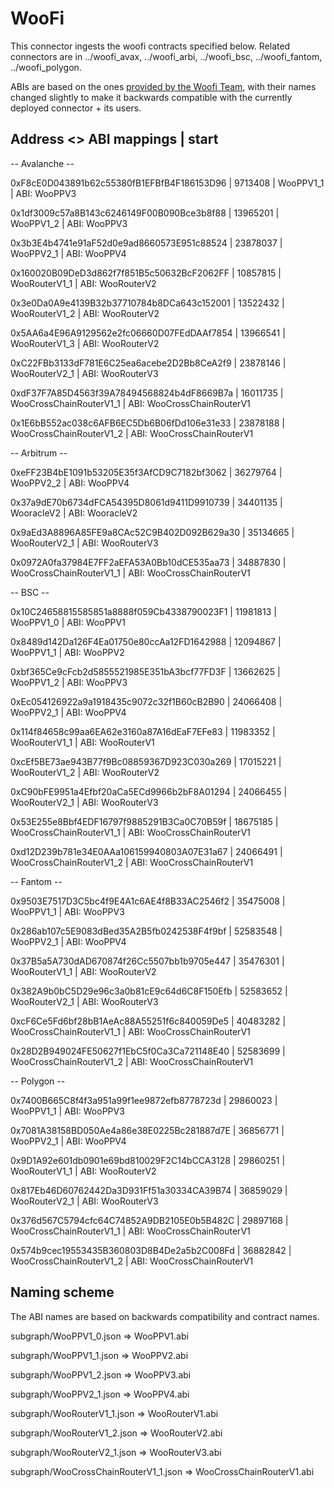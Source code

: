 # WooFi

This connector ingests the woofi contracts specified below. Related connectors are in ../woofi_avax, ../woofi_arbi, ../woofi_bsc, ../woofi_fantom, ../woofi_polygon.

ABIs are based on the ones [provided by the Woofi Team](https://github.com/woonetwork/woofi_subgraph/tree/main/abis), with their names changed slightly to make it backwards compatible with the currently deployed connector + its users.

## Address <> ABI mappings | start

-- Avalanche --

0xF8cE0D043891b62c55380fB1EFBfB4F186153D96 |  9713408 | WooPPV1_1               | ABI: WooPPV3

0x1df3009c57a8B143c6246149F00B090Bce3b8f88 | 13965201 | WooPPV1_2               | ABI: WooPPV3

0x3b3E4b4741e91aF52d0e9ad8660573E951c88524 | 23878037 | WooPPV2_1               | ABI: WooPPV4

0x160020B09DeD3d862f7f851B5c50632BcF2062FF | 10857815 | WooRouterV1_1           | ABI: WooRouterV2

0x3e0Da0A9e4139B32b37710784b8DCa643c152001 | 13522432 | WooRouterV1_2           | ABI: WooRouterV2

0x5AA6a4E96A9129562e2fc06660D07FEdDAAf7854 | 13966541 | WooRouterV1_3           | ABI: WooRouterV2

0xC22FBb3133dF781E6C25ea6acebe2D2Bb8CeA2f9 | 23878146 | WooRouterV2_1           | ABI: WooRouterV3

0xdF37F7A85D4563f39A78494568824b4dF8669B7a | 16011735 | WooCrossChainRouterV1_1 | ABI: WooCrossChainRouterV1

0x1E6bB552ac038c6AFB6EC5Db6B06fDd106e31e33 | 23878188 | WooCrossChainRouterV1_2 | ABI: WooCrossChainRouterV1

-- Arbitrum --

0xeFF23B4bE1091b53205E35f3AfCD9C7182bf3062 | 36279764 | WooPPV2_2               | ABI: WooPPV4

0x37a9dE70b6734dFCA54395D8061d9411D9910739 | 34401135 | WooracleV2              | ABI: WooracleV2

0x9aEd3A8896A85FE9a8CAc52C9B402D092B629a30 | 35134665 | WooRouterV2_1           | ABI: WooRouterV3

0x0972A0fa37984E7FF2aEFA53A0Bb10dCE535aa73 | 34887830 | WooCrossChainRouterV1_1 | ABI: WooCrossChainRouterV1

-- BSC --

0x10C24658815585851a8888f059Cb4338790023F1 | 11981813 | WooPPV1_0               | ABI: WooPPV1

0x8489d142Da126F4Ea01750e80ccAa12FD1642988 | 12094867 | WooPPV1_1               | ABI: WooPPV2

0xbf365Ce9cFcb2d5855521985E351bA3bcf77FD3F | 13662625 | WooPPV1_2               | ABI: WooPPV3

0xEc054126922a9a1918435c9072c32f1B60cB2B90 | 24066408 | WooPPV2_1               | ABI: WooPPV4

0x114f84658c99aa6EA62e3160a87A16dEaF7EFe83 | 11983352 | WooRouterV1_1           | ABI: WooRouterV1

0xcEf5BE73ae943B77f9Bc08859367D923C030a269 | 17015221 | WooRouterV1_2           | ABI: WooRouterV2

0xC90bFE9951a4Efbf20aCa5ECd9966b2bF8A01294 | 24066455 | WooRouterV2_1           | ABI: WooRouterV3

0x53E255e8Bbf4EDF16797f9885291B3Ca0C70B59f | 18675185 | WooCrossChainRouterV1_1 | ABI: WooCrossChainRouterV1

0xd12D239b781e34E0AAa106159940803A07E31a67 | 24066491 | WooCrossChainRouterV1_2 | ABI: WooCrossChainRouterV1

-- Fantom --

0x9503E7517D3C5bc4f9E4A1c6AE4f8B33AC2546f2 | 35475008 | WooPPV1_1               | ABI: WooPPV3

0x286ab107c5E9083dBed35A2B5fb0242538F4f9bf | 52583548 | WooPPV2_1               | ABI: WooPPV4

0x37B5a5A730dAD670874f26Cc5507bb1b9705e447 | 35476301 | WooRouterV1_1           | ABI: WooRouterV2

0x382A9b0bC5D29e96c3a0b81cE9c64d6C8F150Efb | 52583652 | WooRouterV2_1           | ABI: WooRouterV3

0xcF6Ce5Fd6bf28bB1AeAc88A55251f6c840059De5 | 40483282 | WooCrossChainRouterV1_1 | ABI: WooCrossChainRouterV1

0x28D2B949024FE50627f1EbC5f0Ca3Ca721148E40 | 52583699 | WooCrossChainRouterV1_2 | ABI: WooCrossChainRouterV1

-- Polygon --

0x7400B665C8f4f3a951a99f1ee9872efb8778723d | 29860023 | WooPPV1_1               | ABI: WooPPV3

0x7081A38158BD050Ae4a86e38E0225Bc281887d7E | 36856771 | WooPPV2_1               | ABI: WooPPV4

0x9D1A92e601db0901e69bd810029F2C14bCCA3128 | 29860251 | WooRouterV1_1           | ABI: WooRouterV2

0x817Eb46D60762442Da3D931Ff51a30334CA39B74 | 36859029 | WooRouterV2_1           | ABI: WooRouterV3

0x376d567C5794cfc64C74852A9DB2105E0b5B482C | 29897168 | WooCrossChainRouterV1_1 | ABI: WooCrossChainRouterV1

0x574b9cec19553435B360803D8B4De2a5b2C008Fd | 36882842 | WooCrossChainRouterV1_2 | ABI: WooCrossChainRouterV1

## Naming scheme

The ABI names are based on backwards compatibility and contract names.

subgraph/WooPPV1_0.json               => WooPPV1.abi

subgraph/WooPPV1_1.json               => WooPPV2.abi

subgraph/WooPPV1_2.json               => WooPPV3.abi

subgraph/WooPPV2_1.json               => WooPPV4.abi

subgraph/WooRouterV1_1.json           => WooRouterV1.abi

subgraph/WooRouterV1_2.json           => WooRouterV2.abi

subgraph/WooRouterV2_1.json           => WooRouterV3.abi

subgraph/WooCrossChainRouterV1_1.json => WooCrossChainRouterV1.abi
